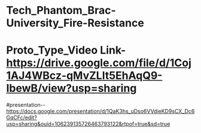 # Tech_Phantom_Brac-University_Fire-Resistance
# Proto_Type_Video Link-https://drive.google.com/file/d/1Coj1AJ4WBcz-qMvZLIt5EhAqQ9-IbewB/view?usp=sharing
#presentation--https://docs.google.com/presentation/d/1QaK3hs_uDso6VVdieKD9sCX_Dc6GqCFc/edit?usp=sharing&ouid=106239135726463793122&rtpof=true&sd=true
